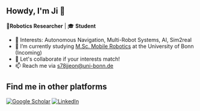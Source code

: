## Howdy, I'm Ji 👋
🤖<b>Robotics Researcher</b> | 🎓 <b>Student</b> 
- 🔭 Interests: Autonomous Navigation, Multi-Robot Systems, AI, Sim2real
- 🌱 I’m currently studying <a href ="https://www.moro.uni-bonn.de/">M.Sc. Mobile Robotics</a> at the University of Bonn (Incoming)
- 🤝 Let's collaborate if your interests match!
- 📫 Reach me via s78jjeon@uni-bonn.de

## Find me in other platforms
[![Google Scholar](https://img.shields.io/badge/Scholar-Profile-lightgrey?logo=googlescholar)](https://scholar.google.com/citations?user=P9a8uqoAAAAJ&hl=en&oi=ao)
[![LinkedIn](https://img.shields.io/badge/LinkedIn-Profile-blue?logo=linkedin)](https://www.linkedin.com/in/ji-jeong/)

<!--
**seekbot/seekbot** is a ✨ _special_ ✨ repository because its `README.md` (this file) appears on your GitHub profile.

Here are some ideas to get you started:

- 🔭 I’m currently working on ...
- 🌱 I’m currently learning ...
- 👯 I’m looking to collaborate on ...
- 🤔 I’m looking for help with ...
- 💬 Ask me about ...
- 📫 How to reach me: ...
- 😄 Pronouns: ...
- ⚡ Fun fact: ...
-->
